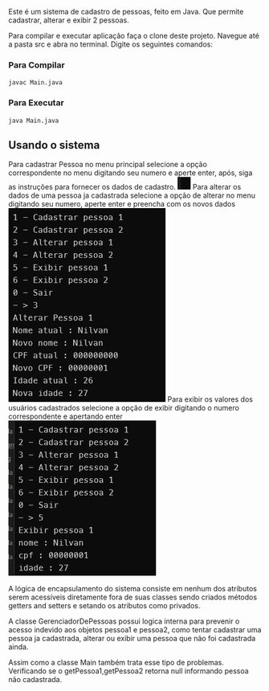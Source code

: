 Este é um sistema de cadastro de pessoas, feito em Java. Que permite cadastrar, alterar e exibir 2 pessoas.

Para compilar e executar aplicação faça o clone deste projeto.
Navegue até a pasta src e abra no terminal.
Digite os seguintes comandos:
### Para Compilar
```
javac Main.java
```
### Para Executar
```
java Main.java
```

## Usando o sistema

Para cadastrar Pessoa no menu principal selecione a opção correspondente no menu digitando seu numero e aperte enter, após, siga as instruções para fornecer os dados de cadastro.
![cadastrarpessoa1](image.png)
Para alterar os dados de uma pessoa ja cadastrada selecione a opção de alterar no menu digitando seu numero, aperte enter e preencha com os novos dados
![alt text](image-1.png)
Para exibir os valores dos usuários cadastrados selecione a opção de exibir digitando o numero correspondente e apertando enter
![alt text](image-2.png)

A lógica de encapsulamento do sistema consiste em nenhum dos atributos serem acessíveis diretamente fora de suas classes
sendo criados métodos getters and setters e setando os atributos como privados.

A classe GerenciadorDePessoas possui logica interna para prevenir o acesso indevido aos objetos pessoa1 e pessoa2, como tentar cadastrar uma pessoa ja cadastrada, alterar ou exibir uma pessoa que não foi cadastrada ainda.

Assim como a classe Main também trata esse tipo de problemas. Verificando se o getPessoa1,getPessoa2 retorna null informando pessoa não cadastrada.